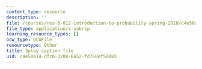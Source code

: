 ```yaml
---
content_type: resource
description: ''
file: /courses/res-6-012-introduction-to-probability-spring-2018/c4e50a14dfc632086652fd760ef50883_iUF135CGTeI.srt
file_type: application/x-subrip
learning_resource_types: []
ocw_type: OCWFile
resourcetype: Other
title: 3play caption file
uid: c4e50a14-dfc6-3208-6652-fd760ef50883
---
```

